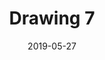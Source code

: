 ---
title: Drawing 7
date: '2019-05-27'
thumb_image: images/mar-4yo/4-mar-drawing7.jpg
thumb_image_alt: Drawing 7
image: images/mar-4yo/4-mar-drawing7.jpg
image_alt: Drawing 7
template: project
---	